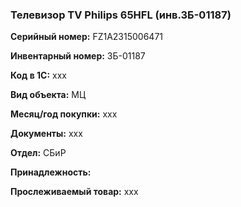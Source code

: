 ### Телевизор TV Philips 65HFL (инв.ЗБ-01187) </br>

**Серийный номер:** FZ1A2315006471 </br>

**Инвентарный номер:** ЗБ-01187 </br>

**Код в 1С:** xxx </br> 

**Вид объекта:** МЦ

**Месяц/год покупки:** xxx </br>

**Документы:** xxx  </br>

**Отдел:** СБиР </br>

**Принадлежность:** </br>

**Прослеживаемый товар:** xxx
